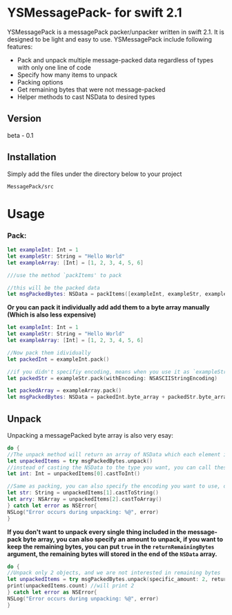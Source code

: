 # YSMessagePack- for swift 2.1

YSMessagePack is a messagePack packer/unpacker written in swift 2.1. It is designed to be light and easy to use. YSMessagePack include following features:

- Pack and unpack multiple message-packed data regardless of types with only one line of code
- Specify how many items to unpack
- Packing options
- Get remaining bytes that were not message-packed
- Helper methods to cast NSData to desired types

## Version
beta - 0.1

## Installation

Simply add the files under the directory below to your project                                                                                                                                                                                                                                                                  
```url
MessagePack/src
```

# Usage 
### Pack:

```swift
let exampleInt: Int = 1
let exampleStr: String = "Hello World"
let exampleArray: [Int] = [1, 2, 3, 4, 5, 6]

///use the method `packItems' to pack 

//this will be the packed data
let msgPackedBytes: NSData = packItems([exampleInt, exampleStr, exampleArray]) 
```

**Or you can pack it individually add add them to a byte array manually (Which is also less expensive)**

```swift
let exampleInt: Int = 1
let exampleStr: String = "Hello World"
let exampleArray: [Int] = [1, 2, 3, 4, 5, 6]

//Now pack them idividually
let packedInt = exampleInt.pack()

//if you didn't specifiy encoding, means when you use it as `exampleStr.pack()`, the default encoding will be ASCII
let packedStr = exampleStr.pack(withEncoding: NSASCIIStringEncoding) 

let packedArray = exampleArray.pack()
let msgPackedBytes: NSData = packedInt.byte_array + packedStr.byte_array + packedArray.byte_array
```
## Unpack
Unpacking a messagePacked byte array is also very esay:

```swift
do {
//The unpack method will return an array of NSData which each element is an unpacked object
let unpackedItems = try msgPackedBytes.unpack()
//instead of casting the NSData to the type you want, you can call these `.castTo..` methods to do the job for you
let int: Int = unpackedItems[0].castToInt()

//Same as packing, you can also specify the encoding you want to use, default is ASCII
let str: String = unpackedItems[1].castToString() 
let arry: NSArray = unpackedItems[2].castToArray() 
} catch let error as NSError{
NSLog("Error occurs during unpacking: %@", error)
}
```
**If you don't want to unpack every single thing included in the message-pack byte array, you can also specify an amount to unpack, if you want to keep the remaining bytes, you can put `true` in the `returnRemainingBytes` argument, the remaining bytes will stored in the end of the `NSData` array.**

```swift
do {
//Unpack only 2 objects, and we are not interested in remaining bytes
let unpackedItems = try msgPackedBytes.unpack(specific_amount: 2, returnRemainingBytes: false)
print(unpackedItems.count) //will print 2
} catch let error as NSError{
NSLog("Error occurs during unpacking: %@", error)
}
```


